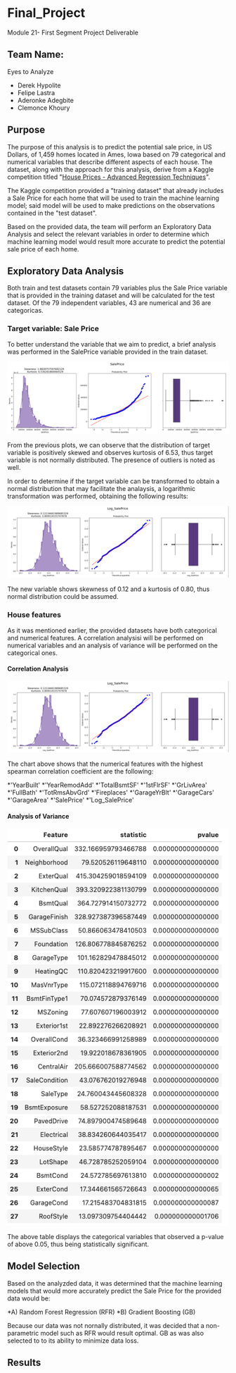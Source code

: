 # Final_Project

Module 21- First Segment Project Deliverable 

## Team Name:

Eyes to Analyze 
* Derek Hypolite
* Felipe Lastra 
* Aderonke Adegbite
* Clemonce Khoury


## Purpose

The purpose of this analysis is to predict the potential sale price, in US Dollars, of 1,459 homes located in Ames, Iowa based on 79 categorical and numerical variables that describe different aspects of each house. The dataset, along with the approach for this analysis, derive from a Kaggle competition titled "[House Prices - Advanced Regression Techniques](https://www.kaggle.com/competitions/house-prices-advanced-regression-techniques)". 

The Kaggle competition provided a "training dataset" that already includes a Sale Price for each home that will be used to train the machine learning model; said model will be used to make predictions on the observations contained in the "test dataset".

Based on the provided data, the team will perform an Exploratory Data Analysis and select the relevant variables in order to determine which machine learning model would result more accurate to predict the potential sale price of each home. 

## Exploratory Data Analysis

Both train and test datasets contain 79 variables plus the Sale Price variable that is provided in the training dataset and will be calculated for the test dataset. Of the 79 independent variables, 43 are numerical and 36 are categoricas.

### Target variable: Sale Price

To better understand the variable that we aim to predict, a brief analysis was performed in the SalePrice variable provided in the train dataset. 

![Image of Sales Price Distribution](images/eda/saleprice1.png)

From the previous plots, we can observe that the distribution of target variable is positively skewed and observes kurtosis of 6.53, thus target variable is not normally distributed. The presence of outliers is noted as well.

In order to determine if the target variable can be transformed to obtain a normal distribution that may facilitate the analaysis, a logarithmic transformation was performed, obtaining the following results: 

![Image of Log Sales Price Distribution](images/eda/saleprice2.png)

The new variable shows skewness of 0.12 and a kurtosis of 0.80, thus normal distribution could be assumed. 


### House features 

As it was mentioned earlier, the provided datasets have both categorical and numerical features. A correlation analysisi will be performed on numerical variables and an analysis of variance will be performed on the categorical ones. 

#### Correlation Analysis

![Image of Spearman Correlation](images/eda/saleprice2.png)

The chart above shows that the numerical features with the highest spearman correlation coefficient are the following: 

 *'YearBuilt'
 *'YearRemodAdd'
 *'TotalBsmtSF'
 *'1stFlrSF'
 *'GrLivArea'
 *'FullBath'
 *'TotRmsAbvGrd'
 *'Fireplaces'
 *'GarageYrBlt'
 *'GarageCars'
 *'GarageArea'
 *'SalePrice'
 *'Log_SalePrice'


#### Analysis of Variance

![Image of ANOVA ](images/eda/anova.png)

The above table displays the categorical variables that observed a p-value of above 0.05, thus being statistically significant. 

## Model Selection

Based on the analyzded data, it was determined that the machine learning models that would more accurately predict the Sale Price for the provided data would be:

*A) Random Forest Regression (RFR)
*B) Gradient Boosting (GB)

Because our data was not nornally distributed, it was decided that a non-parametric model such as RFR would result optimal. GB as was also selected to to its ability to minimize data loss. 

 

## Results 

